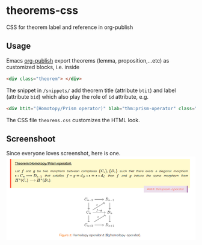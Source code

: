 # theorems-css
CSS for theorem label and reference in org-publish


Usage
------
Emacs [org-publish](http://orgmode.org/manual/Publishing.html) export theorems (lemma, proposition,...etc) as customized blocks, i.e. inside
``` html
<div class="theorem"> </div>
```

The snippet in `/snippets/` add theorem title (attribute `btit`) and label (attribute `bid`) which also play the role of `id` attribute, e.g.
```html
<div btit="(Homotopy/Prism operator)" blab="thm:prism-operator" class="theorem">
```

The CSS file `theorems.css` customizes the HTML look.

Screenshoot
-----------
Since everyone loves screenshot, here is one.
![Screenshoot](./screenshot.png)
